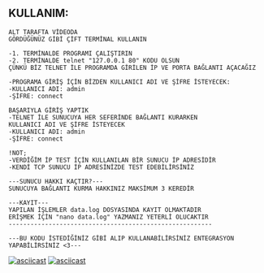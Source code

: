 ## KULLANIM:

```
ALT TARAFTA VİDEODA
GÖRDÜĞÜNÜZ GİBİ ÇİFT TERMİNAL KULLANIN

-1. TERMİNALDE PROGRAMI ÇALIŞTIRIN
-2. TERMİNALDE telnet "127.0.0.1 80" KODU OLSUN
ÇÜNKÜ BİZ TELNET İLE PROGRAMDA GİRİLEN İP VE PORTA BAĞLANTI AÇACAĞIZ

-PROGRAMA GİRİŞ İÇİN BİZDEN KULLANICI ADI VE ŞİFRE İSTEYECEK:
-KULLANICI ADI: admin
-ŞİFRE: connect

BAŞARIYLA GİRİŞ YAPTIK
-TELNET İLE SUNUCUYA HER SEFERİNDE BAĞLANTI KURARKEN
KULLANICI ADI VE ŞİFRE İSTEYECEK
-KULLANICI ADI: admin
-ŞİFRE: connect

!NOT;
-VERDİĞİM İP TEST İÇİN KULLANILAN BİR SUNUCU İP ADRESİDİR
-KENDİ TCP SUNUCU İP ADRESİNİZDE TEST EDEBİLİRSİNİZ

---SUNUCU HAKKI KAÇTIR?---
SUNUCUYA BAĞLANTI KURMA HAKKINIZ MAKSİMUM 3 KEREDİR 

---KAYIT---
YAPILAN İŞLEMLER data.log DOSYASINDA KAYIT OLMAKTADIR
ERİŞMEK İÇİN "nano data.log" YAZMANIZ YETERLİ OLUCAKTIR
--------------------------------------------------------

---BU KODU İSTEDİĞİNİZ GİBİ ALIP KULLANABİLİRSİNİZ ENTEGRASYON YAPABİLİRSİNİZ <3---

```



[![asciicast](https://asciinema.org/a/kTGV2br9aldItYib2qR1cT5nL.svg)](https://asciinema.org/a/kTGV2br9aldItYib2qR1cT5nL)
[![asciicast](https://asciinema.org/a/rt8nyBI8wYfCM3FuFkg1GP3Hx.svg)](https://asciinema.org/a/rt8nyBI8wYfCM3FuFkg1GP3Hx)
